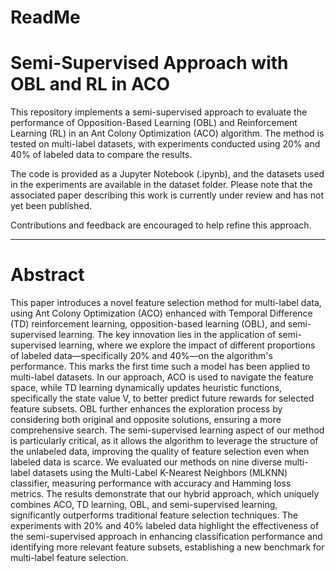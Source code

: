 # ReadMe

# Semi-Supervised Approach with OBL and RL in ACO

This repository implements a semi-supervised approach to evaluate the performance of Opposition-Based Learning (OBL) and Reinforcement Learning (RL) in an Ant Colony Optimization (ACO) algorithm. The method is tested on multi-label datasets, with experiments conducted using 20% and 40% of labeled data to compare the results.

The code is provided as a Jupyter Notebook (.ipynb), and the datasets used in the experiments are available in the dataset folder. Please note that the associated paper describing this work is currently under review and has not yet been published.

Contributions and feedback are encouraged to help refine this approach.
***************************************************************************************

# Abstract

This paper introduces a novel feature selection method for multi-label data, using Ant Colony Optimization (ACO) enhanced with Temporal Difference (TD) reinforcement learning, opposition-based learning (OBL), and semi-supervised learning. The key innovation lies in the application of semi-supervised learning, where we explore the impact of different proportions of labeled data—specifically 20% and 40%—on the algorithm's performance. This marks the first time such a model has been applied to multi-label datasets. In our approach, ACO is used to navigate the feature space, while TD learning dynamically updates heuristic functions, specifically the state value V, to better predict future rewards for selected feature subsets. OBL further enhances the exploration process by considering both original and opposite solutions, ensuring a more comprehensive search. The semi-supervised learning aspect of our method is particularly critical, as it allows the algorithm to leverage the structure of the unlabeled data, improving the quality of feature selection even when labeled data is scarce. We evaluated our methods on nine diverse multi-label datasets using the Multi-Label K-Nearest Neighbors (MLKNN) classifier, measuring performance with accuracy and Hamming loss metrics. The results demonstrate that our hybrid approach, which uniquely combines ACO, TD learning, OBL, and semi-supervised learning, significantly outperforms traditional feature selection techniques. The experiments with 20% and 40% labeled data highlight the effectiveness of the semi-supervised approach in enhancing classification performance and identifying more relevant feature subsets, establishing a new benchmark for multi-label feature selection.
